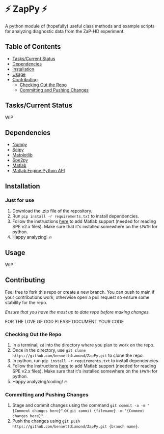 # :zap: ZapPy :zap:

A python module of (hopefully) useful class methods and example scripts for analyzing diagnostic data from the ZaP-HD experiment.

## Table of Contents
- [Tasks/Current Status](#Tasks/Current-Status)
- [Dependencies](#Dependencies)
- [Installation](#Installation)
- [Usage](#Usage)
- [Contributing](#Contributing)
    - [Checking Out the Repo](#checking-out-the-repo)
    - [Committing and Pushing Changes](#committing-and-pushing-changes)

## Tasks/Current Status
WIP


## Dependencies
- [Numpy](https://numpy.org/)
- [Scipy](https://scipy.org/)
- [Matplotlib](https://matplotlib.org/)
- [Spe2py](https://github.com/ashirsch/spe2py)
- [Matlab](https://www.mathworks.com/products/matlab.html)
- [Matlab Engine Python API]()

## Installation

### Just for use
1. Download the .zip file of the repository.
2. Run `pip install -r requirements.txt` to install dependencies.
3. Follow the instructions [here](https://www.mathworks.com/help/matlab/matlab_external/install-the-matlab-engine-for-python.html) to add Matlab support (needed for reading SPE v2.x files). Make sure that it's installed somewhere on the `$PATH` for python.
4. Happy analyzing! :fire:


## Usage
WIP


## Contributing
Feel free to fork this repo or create a new branch. You can push to main if your contributions work, otherwise open a pull request so ensure some stability for the repo.

*Ensure that you have the most up to date repo before making changes.*

FOR THE LOVE OF GOD PLEASE DOCUMENT YOUR CODE

### Checking Out the Repo
1. In a terminal, `cd` into the directory where you plan to work on the repo.
2. Once in the directory, use `git clone https://github.com/bennettdiamond/ZapPy.git` to clone the repo.
3. In python, run `pip install -r requirements.txt` to install dependencies.
4. Follow the instructions [here](https://www.mathworks.com/help/matlab/matlab_external/install-the-matlab-engine-for-python.html) to add Matlab support (needed for reading SPE v2.x files). Make sure that it's installed somewhere on the `$PATH` for python.
5. Happy analyzing/coding! :fire:


### Committing and Pushing Changes
1. Stage and commit changes using the command `git commit -a -m "{Comment changes here}"` or `git commit {filename} -m "{Comment changes here}"`.
2. Push the changes using `git push https://github.com/bennettdiamond/ZapPy.git {branch name}`.